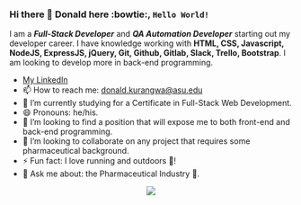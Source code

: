 ### Hi there 👋 Donald here :bowtie:, <code>Hello World!</code> 
I am a __*Full-Stack Developer*__ and __*QA Automation Developer*__ starting out my developer career. I have knowledge working with **HTML, CSS, Javascript, NodeJS, ExpressJS, jQuery, Git, Github, Gitlab, Slack, Trello, Bootstrap**. I am looking to develop more in back-end programming. 

* [My LinkedIn](https://www.linkedin.com/in/donaldkurangwa/)
* 📫 How to reach me: donald.kurangwa@asu.edu
* 🌱 I’m currently studying for a Certificate in Full-Stack Web Development.
* 😄 Pronouns: he/his.
* 👯 I’m looking to find a position that will expose me to both front-end and back-end programming.
* 👯 I’m looking to collaborate on any project that requires some pharmaceutical background.
* ⚡ Fun fact: I love running and outdoors :runner:!
* 💬 Ask me about: the Pharmaceutical Industry :pill:.

<p align="center">
  <a href="https://skillicons.dev">
    <img src="https://skillicons.dev/icons?i=HTML,CSS,Javascript,ReactJS,NodeJS,ExpressJS,jQuery,Java,Cucumber,TestNG,Git,MYSQL,Github,Gitlab,Slack,Trello,Bootstrap,JMeter,Appium,Postman,Jenkins,Jira,AWS,GCP" />
  </a>
</p>
